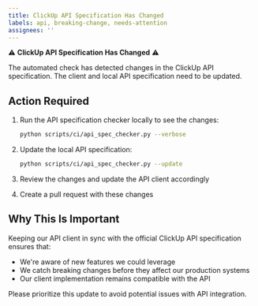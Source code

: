 ```yaml
---
title: ClickUp API Specification Has Changed
labels: api, breaking-change, needs-attention
assignees: ''
---
```


⚠️ **ClickUp API Specification Has Changed** ⚠️

The automated check has detected changes in the ClickUp API specification. The client and local API specification need to be updated.

## Action Required

1. Run the API specification checker locally to see the changes:
   ```bash
   python scripts/ci/api_spec_checker.py --verbose
   ```

2. Update the local API specification:
   ```bash
   python scripts/ci/api_spec_checker.py --update
   ```

3. Review the changes and update the API client accordingly

4. Create a pull request with these changes

## Why This Is Important

Keeping our API client in sync with the official ClickUp API specification ensures that:
- We're aware of new features we could leverage
- We catch breaking changes before they affect our production systems
- Our client implementation remains compatible with the API

Please prioritize this update to avoid potential issues with API integration.
